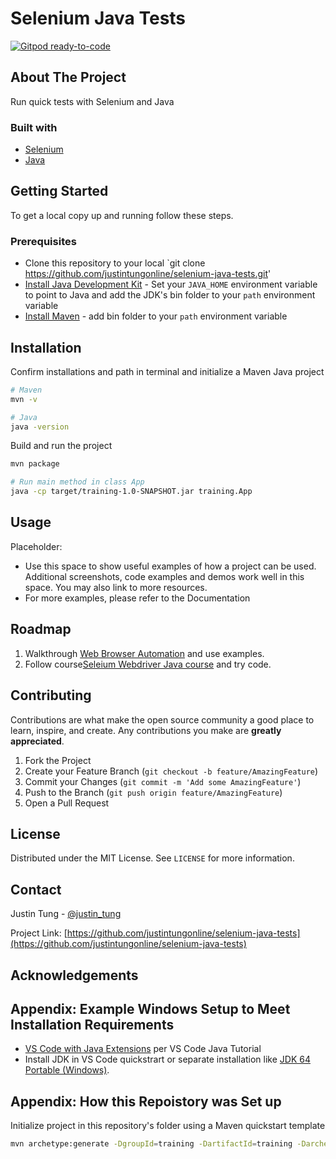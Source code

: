 # Selenium Java Tests

[![Gitpod ready-to-code](https://img.shields.io/badge/Gitpod-ready--to--code-blue?logo=gitpod)](https://gitpod.io/#https://github.com/justintungonline/selenium-java-tests)

## About The Project

Run quick tests with Selenium and Java

### Built with

- [Selenium](https://www.selenium.dev/)
- [Java](https://www.oracle.com/java/technologies/javase-downloads.html)

## Getting Started

To get a local copy up and running follow these steps.

### Prerequisites

- Clone this repository to your local `git clone https://github.com/justintungonline/selenium-java-tests.git'
- [Install Java Development Kit](https://www.oracle.com/java/technologies/javase-downloads.html) - Set your `JAVA_HOME` environment variable to point to Java and add the JDK's bin folder to your `path` environment variable
- [Install Maven](https://maven.apache.org/install.html) - add bin folder to your `path` environment variable

## Installation

Confirm installations and path in terminal and initialize a Maven Java project

```sh
# Maven
mvn -v

# Java
java -version

```

Build and run the project

```sh
mvn package

# Run main method in class App
java -cp target/training-1.0-SNAPSHOT.jar training.App
```

## Usage

Placeholder: 
- Use this space to show useful examples of how a project can be used. Additional screenshots, code examples and demos work well in this space. You may also link to more resources.
- For more examples, please refer to the Documentation

## Roadmap

1. Walkthrough [Web Browser Automation](https://stackabuse.com/web-browser-automation-with-selenium-and-java/) and use examples.
2. Follow course[Seleium Webdriver Java course](https://github.com/angiejones/selenium-webdriver-java-course) and try code.

## Contributing

Contributions are what make the open source community a good place to learn, inspire, and create. Any contributions you make are **greatly appreciated**.

1. Fork the Project
2. Create your Feature Branch (`git checkout -b feature/AmazingFeature`)
3. Commit your Changes (`git commit -m 'Add some AmazingFeature'`)
4. Push to the Branch (`git push origin feature/AmazingFeature`)
5. Open a Pull Request

## License

Distributed under the MIT License. See `LICENSE` for more information.

## Contact

Justin Tung - [@justin_tung](https://twitter.com/justin_tung/)

Project Link: [https://github.com/justintungonline/selenium-java-tests](https://github.com/justintungonline/selenium-java-tests)

## Acknowledgements


## Appendix: Example Windows Setup to Meet Installation Requirements

- [VS Code with Java Extensions](https://code.visualstudio.com/docs/java/java-tutorial) per VS Code Java Tutorial
- Install JDK in VS Code quickstrart or separate installation like [JDK 64 Portable (Windows)](https://portableapps.com/apps/utilities/jdkportable64).

## Appendix: How this Repoistory was Set up

Initialize project in this repository's folder using a Maven quickstart template

```sh 
mvn archetype:generate -DgroupId=training -DartifactId=training -DarchetypeArtifactId=maven-archetype-quickstart -DarchetypeVersion=1.4 -DinteractiveMode=false
```